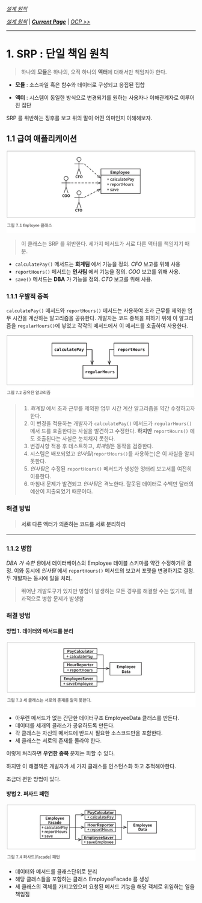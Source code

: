*[설계 원칙](../설계%20원칙)*

*[설계 원칙](설계%20원칙)* 
| ***[Current Page]()*** 
| *[OCP >>](../08/8.%20개방-폐쇄%20원칙)*

---

# 1. SRP : 단일 책임 원칙

> 하나의 **모듈**은 하나의, 오직 하나의 **액터**에 대해서만 책임져야 한다.

- **모듈** : 소스파일 혹은 함수와 데이터로 구성되고 응집된 집합

- **액터** : 시스템이 동일한 방식으로 변경되기를 원하는 사용자나 이해관계자로 이루어진 집단

SRP 를 위반하는 징후를 보고 위의 말이 어떤 의미인지 이해해보자.

## 1.1 급여 애플리케이션

![Employee 클래스](img/07.01.png)


> 이 클래스는 SRP 를 위반한다. 세가지 메서드가 서로 다른 액터를 책임지기 때문.
 
 - `calculatePay()` 메서드는 **회계팀** 에서 기능을 정의. *CFO* 보고를 위해 사용
 - `reportHours()` 메서드는 **인사팀** 에서 기능을 정의. *COO* 보고를 위해 사용.
 - `save()` 메서드는 **DBA** 가 기능을 정의. *CTO* 보고를 위해 사용.

### 1.1.1 우발적 중복
 
 `calculatePay()` 메서드와 `reportHours()` 메서드는 사용하여 초과 근무를 제외한 
 업무 시간을 계산하는 알고리즘을 공유한다.
  개발자는 코드 중복을 피하기 위해 이 알고리즘을 `regularHours()`에 넣었고 각각의 
 메서드에서 이 메서드를 호출하여 사용한다.

![공유된 알고리즘](img/07.02.png)
 
> 1. *회계팀* 에서 초과 근무를 제외한 업무 시간 계산 알고리즘을 약간 수정하고자 한다.
> 2. 이 변경을 적용하는 개발자가 `calculatePay()` 메서드가 `regularHours()` 메서
>드를 호출한다는 사실을 발견하고 수정한다. **하지만** `reportHours()` 에도 호출된다는
> 사실은 눈치채지 못한다.
> 3. 변경사항 적용 후 테스트하고, *회계팀*은 동작을 검증한다.
> 4. 시스템은 배포되었고 *인사팀*(`reportHours()`를 사용하는)은 이 사실을 알지 못한다.
> 5. *인사팀*은 수정된 `reportHours()` 메서드가 생성한 엉터리 보고서를 여전히 이용한다.
> 6. 마침내 문제가 발견되고 *인사팀*은 격노한다. 잘못된 데이터로 수백만 달러의 예산이 
>지출되었기 때문이다.

### 해결 방법

>#### 서로 다른 액터가 의존하는 코드를 서로 분리하라

---

### 1.1.2 병합

 *DBA 가 속한 팀*에서 데이터베이스의 Employee 테이블 스키마를 약간 수정하기로 결정.
 이와 동시에 *인사팀* 에서 `reportHours()` 메서드의 보고서 포맷을 변경하기로 결정.
 두 개발자는 동시에 일을 처리.
 
 > 뛰어난 개발도구가 있지만 병합이 발생하는 모든 경우를 해결할 수는 없기에, 결과적으로
 > 병합 문제가 발생함

 ### 해결 방법
 
 #### 방법 1. 데이터와 메서드를 분리
 
 ![데이터와 메서드를 분리](img/07.03.png)
 
 * 아무런 메서드가 없는 간단한 데이터구조 EmployeeData 클래스를 만든다.
 * 데이터를 세개의 클래스가 공유하도록 만든다.
 * 각 클래스는 자신의 메서드에 반드시 필요한 소스코드만을 포함한다.
 * 세 클래스는 서로의 존재를 몰라야 한다.
 
이렇게 처리하면 **우연한 중복** 문제는 피할 수 있다.

하지만 이 해결책은 개발자가 세 가지 클래스를 인스턴스화 하고 추적해야한다.

조금더 편한 방법이 있다. 
 
 #### 방법 2. 퍼사드 패턴
 
![퍼사드 패턴](img/07.04.png)

 * 데이터와 메서드를 클래스단위로 분리
 * 해당 클래스들을 포함하는 클래스 EmployeeFacade 를 생성
 * 세 클래스의 객체를 가지고있으며 요청된 메서드 기능을 해당 객체로 위임하는 일을 책임짐
